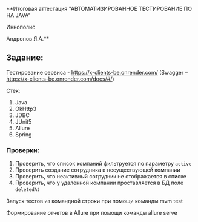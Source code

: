 **Итоговая аттестация "АВТОМАТИЗИРОВАННОЕ ТЕСТИРОВАНИЕ ПО НА JAVA" 

Иннополис

Андропов Я.А.**

## Задание:
Тестирование сервиса - https://x-clients-be.onrender.com/
(Swagger – https://x-clients-be.onrender.com/docs/#/)

Стек:
  1. Java
  2. OkHttp3
  3. JDBC
  4. JUnit5
  5. Allure
  6. Spring

### Проверки:
1. Проверить, что список компаний фильтруется по параметру `active`
3. Проверить создание сотрудника в несуществующей компании
4. Проверить, что неактивный сотрудник не отображается в списке
5. Проверить, что у удаленной компании проставляется в БД поле `deletedAt`


Запуск тестов из командной строки при помощи команды mvm test

Формирование отчетов в Allure при помощи команды allure serve
